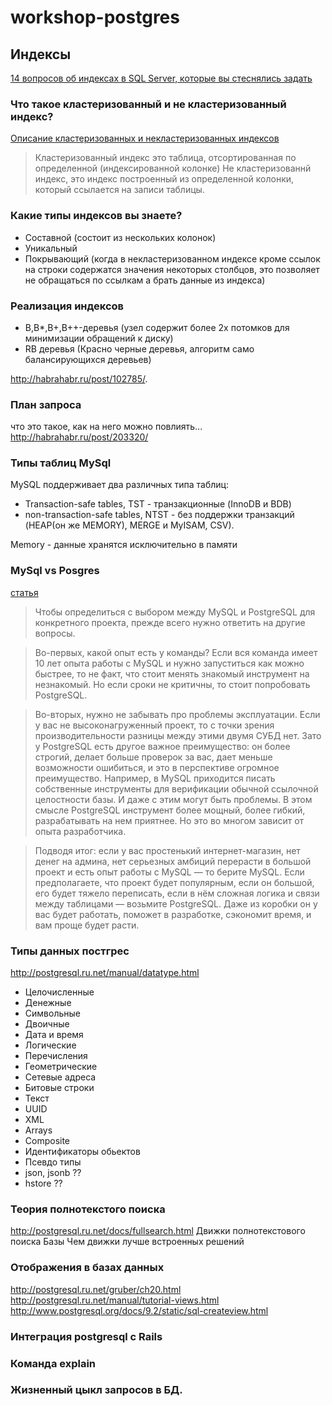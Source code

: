 # workshop-postgres

## Индексы

[14 вопросов об индексах в SQL Server, которые вы стеснялись задать](http://habrahabr.ru/post/247373/)

### Что такое кластеризованный и не кластеризованный индекс?
[Описание кластеризованных и некластеризованных индексов](https://msdn.microsoft.com/ru-ru/library/ms190457.aspx)
> Кластеризованный индекс это таблица, отсортированная по определенной (индексированной колонке)
Не кластеризованнй индекс, это индекс построенный из определенной колонки, который ссылается на записи таблицы.

### Какие типы индексов вы знаете?
* Составной (состоит из нескольких колонок)
* Уникальный
* Покрывающий (когда в некластеризованном индексе кроме ссылок на строки содержатся значения некоторых столбцов, это позволяет не обращаться по ссылкам а брать данные из индекса)

### Реализация индексов
* B,B*,B+,B++-деревья (узел содержит более 2х потомков для минимизации обращений к диску)
* RB деревья (Красно черные деревья, алгоритм само балансирующихся деревьев)

http://habrahabr.ru/post/102785/.

### План запроса
что это такое, как на него можно повлиять...
http://habrahabr.ru/post/203320/

### Типы таблиц MySql
MySQL поддерживает два различных типа таблиц: 
* Transaction-safe tables, TST - транзакционные (InnoDB и BDB)
* non-transaction-safe tables, NTST - без поддержки транзакций (HEAP(он же MEMORY), MERGE и MyISAM, CSV).

Memory - данные хранятся исключительно в памяти
### MySql vs Posgres
[статья](http://habrahabr.ru/company/mailru/blog/248845/)
> Чтобы определиться с выбором между MySQL и PostgreSQL для конкретного проекта, прежде всего нужно ответить на другие вопросы.

> Во-первых, какой опыт есть у команды? Если вся команда имеет 10 лет опыта работы с MySQL и нужно запуститься как можно быстрее, то не факт, что стоит менять знакомый инструмент на незнакомый. Но если сроки не критичны, то стоит попробовать PostgreSQL.

> Во-вторых, нужно не забывать про проблемы эксплуатации. Если у вас не высоконагруженный проект, то с точки зрения производительности разницы между этими двумя СУБД нет. Зато у PostgreSQL есть другое важное преимущество: он более строгий, делает больше проверок за вас, дает меньше возможности ошибиться, и это в перспективе огромное преимущество. Например, в MySQL приходится писать собственные инструменты для верификации обычной ссылочной целостности базы. И даже с этим могут быть проблемы. В этом смысле PostgreSQL инструмент более мощный, более гибкий, разрабатывать на нем приятнее. Но это во многом зависит от опыта разработчика.

> Подводя итог: если у вас простенький интернет-магазин, нет денег на админа, нет серьезных амбиций перерасти в большой проект и есть опыт работы с MySQL — то берите MySQL. Если предполагаете, что проект будет популярным, если он большой, его будет тяжело переписать, если в нём сложная логика и связи между таблицами — возьмите PostgreSQL. Даже из коробки он у вас будет работать, поможет в разработке, сэкономит время, и вам проще будет расти.

### Типы данных постгрес
http://postgresql.ru.net/manual/datatype.html
* Целочисленные
* Денежные
* Символьные
* Двоичные
* Дата и время
* Логические
* Перечисления
* Геометрические
* Сетевые адреса
* Битовые строки
* Текст
* UUID
* XML
* Arrays
* Composite
* Идентификаторы обьектов
* Псевдо типы
* json, jsonb ??
* hstore ??

### Теория полнотекстого поиска
http://postgresql.ru.net/docs/fullsearch.html
Движки полнотекстового поиска
Базы
Чем движки лучше встроенных решений

### Отображения в базах данных
http://postgresql.ru.net/gruber/ch20.html
http://postgresql.ru.net/manual/tutorial-views.html
http://www.postgresql.org/docs/9.2/static/sql-createview.html

### Интеграция postgresql с Rails

### Команда explain

### Жизненный цыкл запросов в БД.
